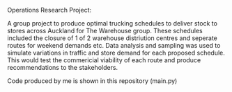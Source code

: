 Operations Research Project:

A group project to produce optimal trucking schedules to deliver stock to stores across Auckland for The Warehouse group.
These schedules included the closure of 1 of 2 warehouse distriution centres and seperate routes for weekend demands etc.
Data analysis and sampling was used to simulate variations in traffic and store demand for each proposed schedule.
This would test the commericial viability of each route and produce recommendations to the stakeholders.

Code produced by me is shown in this repository (main.py)
